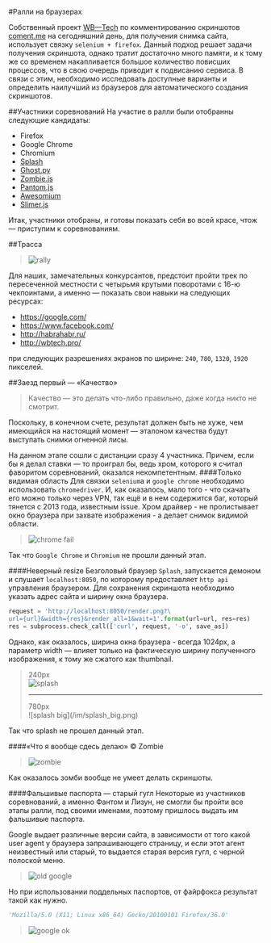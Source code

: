#Ралли на браузерах

Собственный проект [WB&mdash;Tech](http://wbtech.pro/) по комментированию
скриншотов [coment.me](http://coment.me/) на сегодняшний день, для получения
снимка сайта, использует связку `selenium + firefox`. Данный подход решает
задачи получения скриншота, однако тратит достаточно много памяти, и к тому же
со временем накапливается большое количество повисших процессов, что в свою
очередь приводит к подвисанию сервиса. В связи с этим, необходимо исследовать
доступные варианты и определить наилучший из браузеров для автоматического
создания скриншотов.

##Участники соревнований
На участие в ралли были отобранны следующие кандидаты:

- Firefox
- Google Chrome
- Chromium
- [Splash](http://splash.readthedocs.org/en/latest/)
- [Ghost.py](http://ghost-py.readthedocs.org/en/latest/)
- [Zombie.js](https://github.com/ryanpetrello/python-zombie/)
- [Pantom.js](http://phantomjs.org/)
- [Awesomium](http://awesomium.com/)
- [Slimer.js](http://slimerjs.org/)

Итак, участники отобраны, и готовы показать себя во всей красе, чтож &mdash;
приступим к соревнованиям.

##Трасса
>![rally](/im/rally.jpg)

Для наших, замечательных конкурсантов, предстоит пройти трек по пересеченной
местности c четырьмя крутыми поворотами с 16-ю чекпоинтами, а именно &mdash;
показать свои навыки на следующих ресурсах:

- https://google.com/
- https://www.facebook.com/
- http://habrahabr.ru/
- http://wbtech.pro/

при следующих разрешениях экранов по ширине: `240`, `780`, `1320`, `1920`
пикселей.

##Заезд первый &mdash; &laquo;Качество&raquo;
>Качество &mdash; это делать что-либо правильно, даже когда никто не смотрит.

Поскольку, в конечном счете, результат должен быть не хуже, чем имеющийся на
настоящий момент &mdash; эталоном качества будут выступать снимки огненной лисы.

На данном этапе сошли с дистанции сразу 4 участника. Причем, если бы я делал
ставки &mdash; то проиграл бы, ведь хром, которого я считал фаворитом
соревнований, оказался некомпетентным.
####Только видимая область
Для связки `selenium`а и `google chrome`
необходимо использовать `chromedriver`. И, как оказалось, мало того - что скачать
его можно только через VPN, так ещё и в нем содержится баг, который тянется с
2013 года, известным issue. Хром драйвер - не пролистывает окно браузера при
захвате изображения - а делает снимок видимой области.
>![chrome fail](/im/chrome.png)

Так что `Google Chrome` и `Chromium` не прошли данный этап.

####Неверный resize
Безголовый браузер `Splash`, запускается демоном и слушает `localhost:8050`, по
которому предоставляет `http api` управления браузером. Для сохранения скриншота
необходимо указать адрес сайта и ширину окна браузера.
```python
request = 'http://localhost:8050/render.png?\
url={url}&width={res}&render_all=1&wait=1'.format(url=url, res=res)
res = subprocess.check_call(['curl', request, '-o', save_as])
```
Однако, как оказалось, ширина окна браузера - всегда 1024px, а параметр width
&mdash; влияет только на фактическую ширину полученного изображения, к тому же
сжатого как thumbnail.
>240px<br />![splash](/im/splash.png)
><hr />
>780px<br />![splash big](/im/splash_big.png)

Так что splash не прошел данный этап.

####&laquo;Что я вообще сдесь делаю&raquo; &copy; Zombie
>![zombie](/im/zombie.jpg)

Как оказалось зомби вообще не умеет делать скриншоты.

####Фальшивые паспорта &mdash; старый гугл
Некоторые из участников соревнований, а именно Фантом и Лизун, не смогли бы
пройти все этапы ралли, под своими именами, поэтому пришлось выдать им фальшивые
паспорта.

Google выдает различные версии сайта, в зависимости от того какой user agent у
браузера запрашивающего страницу, и если этот агент неизвестный или старый, то
выдается старая версия гугл, с черной полоской меню.
>![old google](/im/old_google.png)

Но при использовании поддельных паспортов, от файрфокса результат такой как
нужно.
```python
'Mozilla/5.0 (X11; Linux x86_64) Gecko/20100101 Firefox/36.0'
```
>![google ok](/im/google.png)
